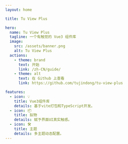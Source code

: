 ```yaml
---
layout: home

title: Tu View Plus

hero:
  name: Tu View Plus
  tagline: 一个有触觉的 Vue3 组件库
  image:
    src: /assets/banner.png
    alt: Tu View Plus
  actions:
    - theme: brand
      text: 开始
      link: /zh-CN/guide/
    - theme: alt
      text: 在 Github 上查看
      link: https://github.com/tujindong/tu-view-plus

features:
  - icon: 💡
    title: Vue3组件库
    details: 基于vite打包和TypeScript开发。
  - icon: 📦
    title: 拟物
    details: 赋予界面UI真实触感。
  - icon: 🛠️
    title: 主题
    details: 多主题动态配置。
---
```

